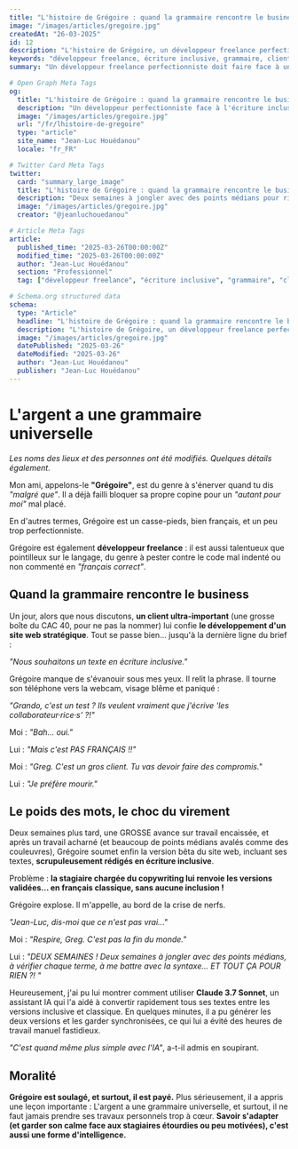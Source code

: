 ```yaml
---
title: "L'histoire de Grégoire : quand la grammaire rencontre le business"
image: "/images/articles/gregoire.jpg"
createdAt: "26-03-2025"
id: 12
description: "L'histoire de Grégoire, un développeur freelance perfectionniste confronté à l'écriture inclusive pour un client important. Une anecdote sur les compromis entre principes linguistiques et réalités professionnelles."
keywords: "développeur freelance, écriture inclusive, grammaire, client CAC 40, points médians, perfectionnisme, compromis professionnel, rédaction web"
summary: "Un développeur freelance perfectionniste doit faire face à une demande d'écriture inclusive pour un client important du CAC 40. Malgré sa réticence initiale et un travail minutieux, il découvre que ses efforts sont finalement inutiles quand les textes sont convertis en français classique. Une histoire qui illustre le conflit entre principes personnels et exigences professionnelles."

# Open Graph Meta Tags
og:
  title: "L'histoire de Grégoire : quand la grammaire rencontre le business"
  description: "Un développeur perfectionniste face à l'écriture inclusive : l'histoire de Grégoire et ses compromis professionnels avec un client du CAC 40. Une leçon sur l'adaptation."
  image: "/images/articles/gregoire.jpg"
  url: "/fr/lhistoire-de-gregoire"
  type: "article"
  site_name: "Jean-Luc Houédanou"
  locale: "fr_FR"

# Twitter Card Meta Tags
twitter:
  card: "summary_large_image"
  title: "L'histoire de Grégoire : quand la grammaire rencontre le business"
  description: "Deux semaines à jongler avec des points médians pour rien ? L'histoire d'un développeur perfectionniste face à l'écriture inclusive et aux réalités du business."
  image: "/images/articles/gregoire.jpg"
  creator: "@jeanluchouedanou"

# Article Meta Tags
article:
  published_time: "2025-03-26T00:00:00Z"
  modified_time: "2025-03-26T00:00:00Z"
  author: "Jean-Luc Houédanou"
  section: "Professionnel"
  tag: ["développeur freelance", "écriture inclusive", "grammaire", "client CAC 40", "points médians", "perfectionnisme", "compromis professionnel", "rédaction web"]

# Schema.org structured data
schema:
  type: "Article"
  headline: "L'histoire de Grégoire : quand la grammaire rencontre le business"
  description: "L'histoire de Grégoire, un développeur freelance perfectionniste confronté à l'écriture inclusive pour un client important. Une anecdote sur les compromis entre principes linguistiques et réalités professionnelles."
  image: "/images/articles/gregoire.jpg"
  datePublished: "2025-03-26"
  dateModified: "2025-03-26"
  author: "Jean-Luc Houédanou"
  publisher: "Jean-Luc Houédanou"
---
```


# L'argent a une grammaire universelle

*Les noms des lieux et des personnes ont été modifiés. Quelques détails également.*

Mon ami, appelons-le **"Grégoire"**, est du genre à s'énerver quand tu dis *"malgré que"*. Il a déjà failli bloquer sa propre copine pour un *"autant pour moi"* mal placé. 

En d'autres termes, Grégoire est un casse-pieds, bien français, et un peu trop perfectionniste.

Grégoire est également **développeur freelance** : il est aussi talentueux que pointilleux sur le langage, du genre à pester contre le code mal indenté ou non commenté en *"français correct"*.



## Quand la grammaire rencontre le business

Un jour, alors que nous discutons, **un client ultra-important** (une grosse boîte du CAC 40, pour ne pas la nommer) lui confie **le développement d'un site web stratégique**. Tout se passe bien... jusqu'à la dernière ligne du brief :

*"Nous souhaitons un texte en écriture inclusive."*

Grégoire manque de s'évanouir sous mes yeux. Il relit la phrase. Il tourne son téléphone vers la webcam, visage blême et paniqué :

*"Grando, c'est un test ? Ils veulent vraiment que j'écrive 'les collaborateur·rice·s' ?!"*

Moi : *"Bah... oui."*

Lui : *"Mais c'est PAS FRANÇAIS !!"*

Moi : *"Greg. C'est un gros client. Tu vas devoir faire des compromis."*

Lui : *"Je préfère mourir."*

## Le poids des mots, le choc du virement

Deux semaines plus tard, une GROSSE avance sur travail encaissée, et après un travail acharné (et beaucoup de points médians avalés comme des couleuvres), Grégoire soumet enfin la version bêta du site web, incluant ses textes, **scrupuleusement rédigés en écriture inclusive**. 

Problème : **la stagiaire chargée du copywriting lui renvoie les versions validées... en français classique, sans aucune inclusion !**

Grégoire explose. Il m'appelle, au bord de la crise de nerfs.

*"Jean-Luc, dis-moi que ce n'est pas vrai..."*

Moi : *"Respire, Greg. C'est pas la fin du monde."*

Lui : *"DEUX SEMAINES ! Deux semaines à jongler avec des points médians, à vérifier chaque terme, à me battre avec la syntaxe... ET TOUT ÇA POUR RIEN ?! "*

Heureusement, j'ai pu lui montrer comment utiliser **Claude 3.7 Sonnet**, un assistant IA qui l'a aidé à convertir rapidement tous ses textes entre les versions inclusive et classique. En quelques minutes, il a pu générer les deux versions et les garder synchronisées, ce qui lui a évité des heures de travail manuel fastidieux.

*"C'est quand même plus simple avec l'IA"*, a-t-il admis en soupirant.

## Moralité
**Grégoire est soulagé, et surtout, il est payé.** Plus sérieusement, il a appris une leçon importante :
L'argent a une grammaire universelle, et surtout, il ne faut jamais prendre ses travaux personnels trop à cœur. **Savoir s'adapter (et garder son calme face aux stagiaires étourdies ou peu motivées), c'est aussi une forme d'intelligence.**